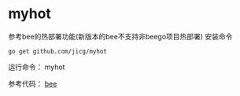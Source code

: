 # myhot
参考bee的热部署功能(新版本的bee不支持非beego项目热部署)
安装命令
```code
go get github.com/jicg/myhot
```
运行命令：
myhot

参考代码：
[bee](https://github.com/beego/bee)
